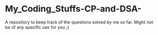 # My_Coding_Stuffs-CP-and-DSA-
A repository to keep track of the questions solved by me so far. Might not be of any specific use for you ;)
